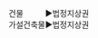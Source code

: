
<link rel="stylesheet" href="../_res/darkmode.css">  

건물ㅤㅤㅤ▶<span class="r">법정지상권</span>  
가설건축물▶<span class="t">법정지상권</span>  



